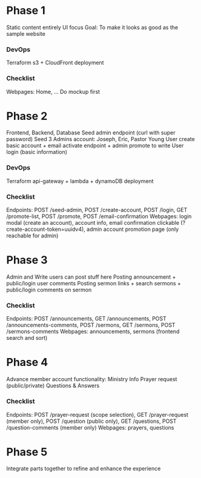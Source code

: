 # Phase 1
Static content entirely
UI focus
Goal: To make it looks as good as the sample website
### DevOps
Terraform s3 + CloudFront deployment
### Checklist
Webpages: Home, ...
Do mockup first

# Phase 2
Frontend, Backend, Database
Seed admin endpoint (curl with super password)
Seed 3 Admins account: Joseph, Eric, Pastor Young
User create basic account + email activate endpoint + admin promote to write
User login (basic information)
### DevOps
Terraform api-gateway + lambda + dynamoDB deployment
### Checklist
Endpoints: POST /seed-admin, POST /create-account, POST /login, GET /promote-list, POST /promote, POST /email-confirmation
Webpages: login modal (create an account), account info, email confirmation clickable (?create-account-token=uuidv4), admin account promotion page (only reachable for admin)

# Phase 3
Admin and Write users can post stuff here
Posting announcement + public/login user comments
Posting sermon links + search sermons + public/login comments on sermon
### Checklist
Endpoints: POST /announcements, GET /announcements, POST /announcements-comments, POST /sermons, GET /sermons, POST /sermons-comments
Webpages: announcements, sermons (frontend search and sort)

# Phase 4
Advance member account functionality: Ministry Info
Prayer request  (public/private)
Questions & Answers
### Checklist
Endpoints:  POST /prayer-request (scope selection), GET /prayer-request (member only), POST /question (public only), GET /questions, POST /question-comments (member only)
Webpages: prayers, questions

# Phase 5
Integrate parts together to refine and enhance the experience